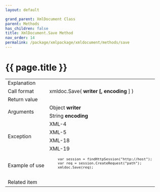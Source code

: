 ```yaml
---
layout: default

grand_parent: XmlDocument Class
parent: Methods
has_children: false
title: XmlDocument.Save Method
nav_order: 14
permalink: /package/xmlpackage/xmldocument/methods/save
---
```

# {{ page.title }}

<table>
  <tr>
    <td>Explanation</td>
    <td colspan="2"></td>
  </tr>
  <tr>
    <td>Call format</td>
    <td colspan="2">xmldoc.Save( <b>writer [, encoding</b> ] )</td>
  </tr>
  <tr>
    <td>Return value</td>
    <td colspan="2"></td>
  </tr>  
  <tr>
    <td rowspan="2">Arguments</td>
    <td>Object <b>writer</b></td>
    <td></td>
  </tr>
  <tr>
    <td>String <b>encoding</b></td>
    <td></td>
  </tr>
  <tr>
    <td rowspan="4">Exception</td>
    <td>XML-4</td>
    <td></td>
  </tr>
  <tr>
    <td>XML-5</td>
    <td></td>
  </tr>
  <tr>
    <td>XML-18</td>
    <td></td>
  </tr>
  <tr>
    <td>XML-19</td>
    <td></td>
  </tr>
  <tr>
    <td>Example of use</td>
    <td colspan="2"><code><pre>
    var session = findHttpSession("http://host");
    var req = session.CreateRequest("path");
    xmldoc.Save(req);
    </pre></code></td>
  </tr>
  <tr>
    <td>Related item</td>
    <td colspan="2"></td>
  </tr>
</table>



